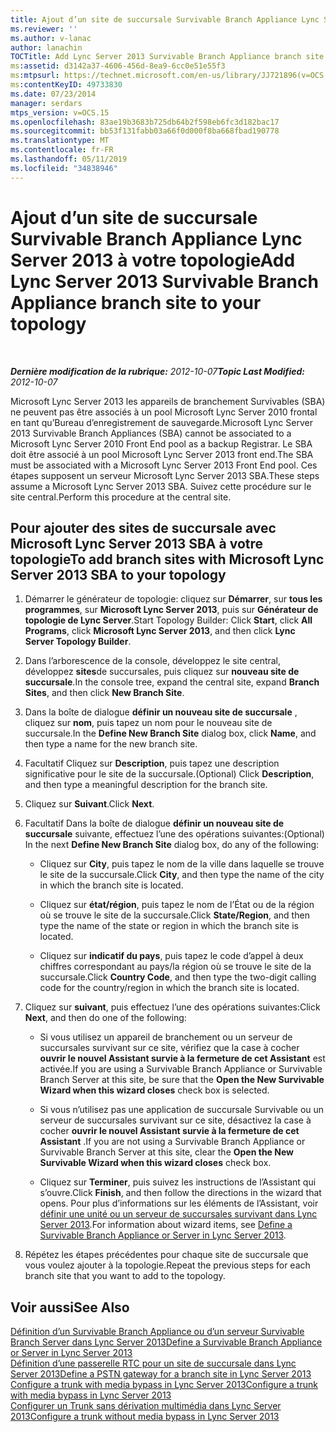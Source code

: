```yaml
---
title: Ajout d’un site de succursale Survivable Branch Appliance Lync Server 2013 à votre topologie
ms.reviewer: ''
ms.author: v-lanac
author: lanachin
TOCTitle: Add Lync Server 2013 Survivable Branch Appliance branch site to your topology
ms:assetid: d3142a37-4606-456d-8ea9-6cc0e51e55f3
ms:mtpsurl: https://technet.microsoft.com/en-us/library/JJ721896(v=OCS.15)
ms:contentKeyID: 49733830
ms.date: 07/23/2014
manager: serdars
mtps_version: v=OCS.15
ms.openlocfilehash: 83ae19b3683b725db64b2f598eb6fc3d182bac17
ms.sourcegitcommit: bb53f131fabb03a66f0d000f8ba668fbad190778
ms.translationtype: MT
ms.contentlocale: fr-FR
ms.lasthandoff: 05/11/2019
ms.locfileid: "34838946"
---
```

<div data-xmlns="http://www.w3.org/1999/xhtml">

<div class="topic" data-xmlns="http://www.w3.org/1999/xhtml" data-msxsl="urn:schemas-microsoft-com:xslt" data-cs="http://msdn.microsoft.com/en-us/">

<div data-asp="http://msdn2.microsoft.com/asp">

# <a name="add-lync-server-2013-survivable-branch-appliance-branch-site-to-your-topology"></a><span data-ttu-id="831a5-102">Ajout d’un site de succursale Survivable Branch Appliance Lync Server 2013 à votre topologie</span><span class="sxs-lookup"><span data-stu-id="831a5-102">Add Lync Server 2013 Survivable Branch Appliance branch site to your topology</span></span>

</div>

<div id="mainSection">

<div id="mainBody">

<span> </span>

<span data-ttu-id="831a5-103">_**Dernière modification de la rubrique:** 2012-10-07_</span><span class="sxs-lookup"><span data-stu-id="831a5-103">_**Topic Last Modified:** 2012-10-07_</span></span>

<span data-ttu-id="831a5-104">Microsoft Lync Server 2013 les appareils de branchement Survivables (SBA) ne peuvent pas être associés à un pool Microsoft Lync Server 2010 frontal en tant qu’Bureau d’enregistrement de sauvegarde.</span><span class="sxs-lookup"><span data-stu-id="831a5-104">Microsoft Lync Server 2013 Survivable Branch Appliances (SBA) cannot be associated to a Microsoft Lync Server 2010 Front End pool as a backup Registrar.</span></span> <span data-ttu-id="831a5-105">Le SBA doit être associé à un pool Microsoft Lync Server 2013 front end.</span><span class="sxs-lookup"><span data-stu-id="831a5-105">The SBA must be associated with a Microsoft Lync Server 2013 Front End pool.</span></span> <span data-ttu-id="831a5-106">Ces étapes supposent un serveur Microsoft Lync Server 2013 SBA.</span><span class="sxs-lookup"><span data-stu-id="831a5-106">These steps assume a Microsoft Lync Server 2013 SBA.</span></span> <span data-ttu-id="831a5-107">Suivez cette procédure sur le site central.</span><span class="sxs-lookup"><span data-stu-id="831a5-107">Perform this procedure at the central site.</span></span>

<div>

## <a name="to-add-branch-sites-with-microsoft-lync-server-2013-sba-to-your-topology"></a><span data-ttu-id="831a5-108">Pour ajouter des sites de succursale avec Microsoft Lync Server 2013 SBA à votre topologie</span><span class="sxs-lookup"><span data-stu-id="831a5-108">To add branch sites with Microsoft Lync Server 2013 SBA to your topology</span></span>

1.  <span data-ttu-id="831a5-109">Démarrer le générateur de topologie: cliquez sur **Démarrer**, sur **tous les programmes**, sur **Microsoft Lync Server 2013**, puis sur **Générateur de topologie de Lync Server**.</span><span class="sxs-lookup"><span data-stu-id="831a5-109">Start Topology Builder: Click **Start**, click **All Programs**, click **Microsoft Lync Server 2013**, and then click **Lync Server Topology Builder**.</span></span>

2.  <span data-ttu-id="831a5-110">Dans l’arborescence de la console, développez le site central, développez **sites**de succursales, puis cliquez sur **nouveau site de succursale**.</span><span class="sxs-lookup"><span data-stu-id="831a5-110">In the console tree, expand the central site, expand **Branch Sites**, and then click **New Branch Site**.</span></span>

3.  <span data-ttu-id="831a5-111">Dans la boîte de dialogue **définir un nouveau site de succursale** , cliquez sur **nom**, puis tapez un nom pour le nouveau site de succursale.</span><span class="sxs-lookup"><span data-stu-id="831a5-111">In the **Define New Branch Site** dialog box, click **Name**, and then type a name for the new branch site.</span></span>

4.  <span data-ttu-id="831a5-112">Facultatif Cliquez sur **Description**, puis tapez une description significative pour le site de la succursale.</span><span class="sxs-lookup"><span data-stu-id="831a5-112">(Optional) Click **Description**, and then type a meaningful description for the branch site.</span></span>

5.  <span data-ttu-id="831a5-113">Cliquez sur **Suivant**.</span><span class="sxs-lookup"><span data-stu-id="831a5-113">Click **Next**.</span></span>

6.  <span data-ttu-id="831a5-114">Facultatif Dans la boîte de dialogue **définir un nouveau site de succursale** suivante, effectuez l’une des opérations suivantes:</span><span class="sxs-lookup"><span data-stu-id="831a5-114">(Optional) In the next **Define New Branch Site** dialog box, do any of the following:</span></span>
    
      - <span data-ttu-id="831a5-115">Cliquez sur **City**, puis tapez le nom de la ville dans laquelle se trouve le site de la succursale.</span><span class="sxs-lookup"><span data-stu-id="831a5-115">Click **City**, and then type the name of the city in which the branch site is located.</span></span>
    
      - <span data-ttu-id="831a5-116">Cliquez sur **état/région**, puis tapez le nom de l’État ou de la région où se trouve le site de la succursale.</span><span class="sxs-lookup"><span data-stu-id="831a5-116">Click **State/Region**, and then type the name of the state or region in which the branch site is located.</span></span>
    
      - <span data-ttu-id="831a5-117">Cliquez sur **indicatif du pays**, puis tapez le code d’appel à deux chiffres correspondant au pays/la région où se trouve le site de la succursale.</span><span class="sxs-lookup"><span data-stu-id="831a5-117">Click **Country Code**, and then type the two-digit calling code for the country/region in which the branch site is located.</span></span>

7.  <span data-ttu-id="831a5-118">Cliquez sur **suivant**, puis effectuez l’une des opérations suivantes:</span><span class="sxs-lookup"><span data-stu-id="831a5-118">Click **Next**, and then do one of the following:</span></span>
    
      - <span data-ttu-id="831a5-119">Si vous utilisez un appareil de branchement ou un serveur de succursales survivant sur ce site, vérifiez que la case à cocher **ouvrir le nouvel Assistant survie à la fermeture de cet Assistant** est activée.</span><span class="sxs-lookup"><span data-stu-id="831a5-119">If you are using a Survivable Branch Appliance or Survivable Branch Server at this site, be sure that the **Open the New Survivable Wizard when this wizard closes** check box is selected.</span></span>
    
      - <span data-ttu-id="831a5-120">Si vous n’utilisez pas une application de succursale Survivable ou un serveur de succursales survivant sur ce site, désactivez la case à cocher **ouvrir le nouvel Assistant survie à la fermeture de cet Assistant** .</span><span class="sxs-lookup"><span data-stu-id="831a5-120">If you are not using a Survivable Branch Appliance or Survivable Branch Server at this site, clear the **Open the New Survivable Wizard when this wizard closes** check box.</span></span>
    
      - <span data-ttu-id="831a5-121">Cliquez sur **Terminer**, puis suivez les instructions de l’Assistant qui s’ouvre.</span><span class="sxs-lookup"><span data-stu-id="831a5-121">Click **Finish**, and then follow the directions in the wizard that opens.</span></span> <span data-ttu-id="831a5-122">Pour plus d’informations sur les éléments de l’Assistant, voir [définir une unité ou un serveur de succursales survivant dans Lync Server 2013](lync-server-2013-define-a-survivable-branch-appliance-or-server.md).</span><span class="sxs-lookup"><span data-stu-id="831a5-122">For information about wizard items, see [Define a Survivable Branch Appliance or Server in Lync Server 2013](lync-server-2013-define-a-survivable-branch-appliance-or-server.md).</span></span>

8.  <span data-ttu-id="831a5-123">Répétez les étapes précédentes pour chaque site de succursale que vous voulez ajouter à la topologie.</span><span class="sxs-lookup"><span data-stu-id="831a5-123">Repeat the previous steps for each branch site that you want to add to the topology.</span></span>

</div>

<div>

## <a name="see-also"></a><span data-ttu-id="831a5-124">Voir aussi</span><span class="sxs-lookup"><span data-stu-id="831a5-124">See Also</span></span>


[<span data-ttu-id="831a5-125">Définition d’un Survivable Branch Appliance ou d’un serveur Survivable Branch Server dans Lync Server 2013</span><span class="sxs-lookup"><span data-stu-id="831a5-125">Define a Survivable Branch Appliance or Server in Lync Server 2013</span></span>](lync-server-2013-define-a-survivable-branch-appliance-or-server.md)  
[<span data-ttu-id="831a5-126">Définition d’une passerelle RTC pour un site de succursale dans Lync Server 2013</span><span class="sxs-lookup"><span data-stu-id="831a5-126">Define a PSTN gateway for a branch site in Lync Server 2013</span></span>](lync-server-2013-define-a-pstn-gateway-for-a-branch-site.md)  
[<span data-ttu-id="831a5-127">Configure a trunk with media bypass in Lync Server 2013</span><span class="sxs-lookup"><span data-stu-id="831a5-127">Configure a trunk with media bypass in Lync Server 2013</span></span>](lync-server-2013-configure-a-trunk-with-media-bypass.md)  
[<span data-ttu-id="831a5-128">Configurer un Trunk sans dérivation multimédia dans Lync Server 2013</span><span class="sxs-lookup"><span data-stu-id="831a5-128">Configure a trunk without media bypass in Lync Server 2013</span></span>](lync-server-2013-configure-a-trunk-without-media-bypass.md)  
  

</div>

</div>

<span> </span>

</div>

</div>

</div>

